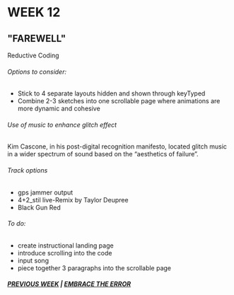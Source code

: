 # WEEK 12

## "FAREWELL"

Reductive Coding 

###### Options to consider: 
- Stick to 4 separate layouts hidden and shown through keyTyped
- Combine 2-3 sketches into one scrollable page where animations are more dynamic and cohesive 

###### Use of music to enhance glitch effect
Kim Cascone, in his post-digital recognition manifesto, located glitch music in a wider spectrum of sound based on the “aesthetics of failure”.

###### Track options 
- gps jammer output 
- 4+2_stil live-Remix by Taylor Deupree 
- Black Gun Red 

###### To do: 
- create instructional landing page
- introduce scrolling into the code 
- input song 
- piece together 3 paragraphs into the scrollable page 

##### [PREVIOUS WEEK](https://samanthangsy.github.io/codewords/Weekly%20Diary/11/)  |  [EMBRACE THE ERROR](https://samanthangsy.github.io/codewords/Final/)
